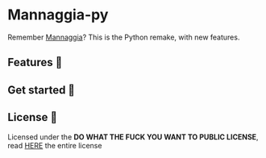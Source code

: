 # Mannaggia-py

Remember [Mannaggia](https://github.com/LegolasTheElf/mannaggia)? This is the Python remake, with new features.

## Features 👼

## Get started 🚀

## License 📜

Licensed under the **DO WHAT THE FUCK YOU WANT TO PUBLIC LICENSE**, read [HERE](LICENSE) the entire license
